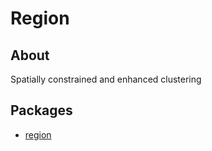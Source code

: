 # Region

## About
Spatially constrained and enhanced clustering


## Packages

- [region](https://github.com/pysal/region)
